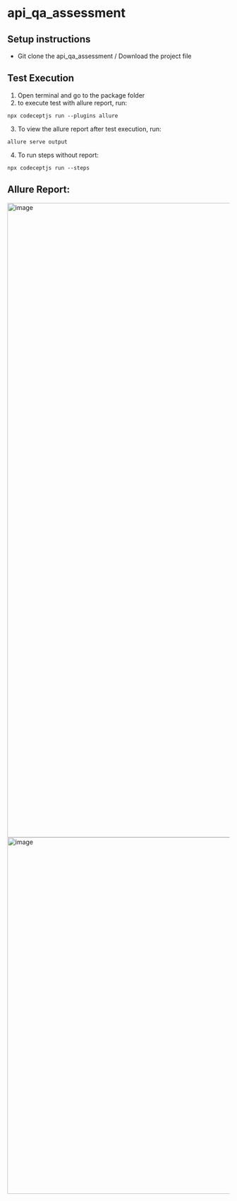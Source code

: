 # api_qa_assessment
 
## Setup instructions
- Git clone the api_qa_assessment / Download the project file

## Test Execution
1.  Open terminal and go to the package folder
2.  to execute test with allure report, run:
```
npx codeceptjs run --plugins allure
```
3. To view the allure report after test execution, run:
```
allure serve output 
```   
4. To run steps without report:
```
npx codeceptjs run --steps
```

## Allure Report:
   
<img width="1436" alt="image" src="https://user-images.githubusercontent.com/78911557/155922031-5a7b1d37-fb35-4d4d-b5cd-aecfe20668d1.png">


<img width="807" alt="image" src="https://user-images.githubusercontent.com/78911557/155922488-f583fc66-46e4-4342-b301-541ba96065fe.png">

